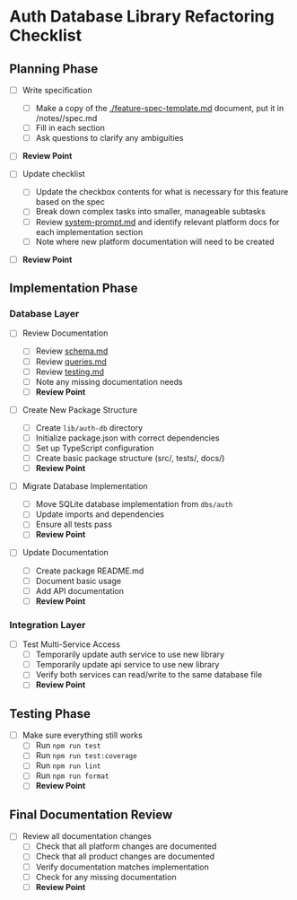 # Auth Database Library Refactoring Checklist

## Planning Phase

- [ ] Write specification
  - [ ] Make a copy of the [./feature-spec-template.md](./feature-spec-template.md) document, put it in /notes/<feature-folder>/spec.md
  - [ ] Fill in each section
  - [ ] Ask questions to clarify any ambiguities
- [ ] **Review Point**

- [ ] Update checklist
  - [ ] Update the checkbox contents for what is necessary for this feature based on the spec
  - [ ] Break down complex tasks into smaller, manageable subtasks
  - [ ] Review [system-prompt.md](./system-prompt.md) and identify relevant platform docs for each implementation section
  - [ ] Note where new platform documentation will need to be created
- [ ] **Review Point**

## Implementation Phase

### Database Layer

- [ ] Review Documentation

  - [ ] Review [schema.md](../lib/drizzle-sqlite3/docs/schema.md)
  - [ ] Review [queries.md](../lib/drizzle-sqlite3/docs/queries.md)
  - [ ] Review [testing.md](../lib/drizzle-sqlite3-dev/docs/testing.md)
  - [ ] Note any missing documentation needs
  - [ ] **Review Point**

- [ ] Create New Package Structure

  - [ ] Create `lib/auth-db` directory
  - [ ] Initialize package.json with correct dependencies
  - [ ] Set up TypeScript configuration
  - [ ] Create basic package structure (src/, tests/, docs/)
  - [ ] **Review Point**

- [ ] Migrate Database Implementation

  - [ ] Move SQLite database implementation from `dbs/auth`
  - [ ] Update imports and dependencies
  - [ ] Ensure all tests pass
  - [ ] **Review Point**

- [ ] Update Documentation
  - [ ] Create package README.md
  - [ ] Document basic usage
  - [ ] Add API documentation
  - [ ] **Review Point**

### Integration Layer

- [ ] Test Multi-Service Access
  - [ ] Temporarily update auth service to use new library
  - [ ] Temporarily update api service to use new library
  - [ ] Verify both services can read/write to the same database file
  - [ ] **Review Point**

## Testing Phase

- [ ] Make sure everything still works
  - [ ] Run `npm run test`
  - [ ] Run `npm run test:coverage`
  - [ ] Run `npm run lint`
  - [ ] Run `npm run format`
  - [ ] **Review Point**

## Final Documentation Review

- [ ] Review all documentation changes
  - [ ] Check that all platform changes are documented
  - [ ] Check that all product changes are documented
  - [ ] Verify documentation matches implementation
  - [ ] Check for any missing documentation
  - [ ] **Review Point**
